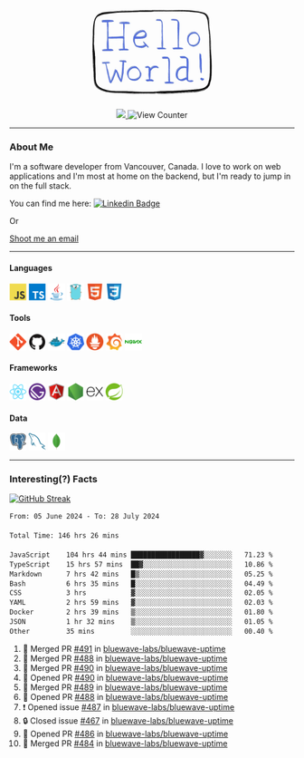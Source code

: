 <div align="center">
    <img src="./img/hello_world.webp" height="200px" width="">
    <div>
        <a href="https://www.linkedin.com/in/ajhollid">
            <img src="https://img.shields.io/badge/LinkedIn-blue"/>
        </a>
        <img src="https://komarev.com/ghpvc/?username=ajhollid&color=yellow" alt="View Counter">
    </div>
</div>

---

### About Me

I'm a software developer from Vancouver, Canada. I love to work on web applications and I'm most at home on the backend, but I'm ready to jump in on the full stack.

You can find me here: [![Linkedin Badge](https://img.shields.io/badge/-ajhollid-blue?style=flat&logo=Linkedin&logoColor=white)](https://www.linkedin.com/in/ajhollid)

Or

[Shoot me an email](mailto:ajhollid@gmail.com)

---

#### Languages

<div>
    <img src="./img/devicons/javascript-original.svg" width=30 height=30 alt="JavaScript">
    <img src="/img/devicons/typescript-original.svg" width=30 height=30 alt="TypeScript">
    <img src="./img/devicons/java-original.svg" width=30 height=30 alt="Java">
    <img src="./img/devicons/go-original.svg" width=30 height=30 alt="Golang">
    <img src="./img/devicons/html5-original.svg" width=30 height=30 alt="HTML 5">
    <img src="./img/devicons/css3-original.svg" width=30 height=30 alt="CSS 3">
</div>

#### Tools

<div>
    <img src="./img/devicons/git-original.svg" width=30 height=30 alt="Git">
    <img src="./img/devicons/github-original.svg" width=30 height=30 alt="Github">
    <img src="./img/devicons/docker-original.svg" width=30 
    height=30 alt="Docker">
    <img src="./img/devicons/kubernetes-original.svg" width=30 height=30 alt="K8">
    <img src="./img/devicons/prometheus-original.svg" width=30 height=30 alt="Prometheus">
    <img src="./img/devicons/grafana-original.svg" width=30 height=30 alt="Grafana">
    <img src="./img/devicons/nginx-original.svg" width=30 height=30 alt="Nginx">
</div>

#### Frameworks

<div>
    <img src="./img/devicons/react-original.svg" width=30 height=30 alt="React">
    <img src="./img/devicons/gatsby-original.svg" width=30 height=30 alt="Gatsby">
    <img src="./img/devicons/angularjs-original.svg" width=30 height=30 alt="AngularJS">
    <img src="./img/devicons/nodejs-original.svg" width=30 height=30 alt="NodeJS">
    <img src="./img/devicons/express-original.svg" width=30 height=30 alt="Express">
    <img src="./img/devicons/spring-original.svg" width=30 height=30 alt="Spring">
</div>

#### Data

<div>
    <img src="./img/devicons/postgresql-original.svg" width=30 height=30 alt="Postgresql">
    <img src="./img/devicons/mysql-original.svg" width=30 height=30 alt="Mysql">
    <img src="./img/devicons/mongodb-original.svg" width=30 height=30 alt="MongoDB">
</div>

---

### Interesting(?) Facts

[![GitHub Streak](http://github-readme-streak-stats.herokuapp.com?user=ajhollid)](https://git.io/streak-stats)

 <!--START_SECTION:waka-->

```txt
From: 05 June 2024 - To: 28 July 2024

Total Time: 146 hrs 26 mins

JavaScript    104 hrs 44 mins █████████████████▓░░░░░░░   71.23 %
TypeScript    15 hrs 57 mins  ██▓░░░░░░░░░░░░░░░░░░░░░░   10.86 %
Markdown      7 hrs 42 mins   █▒░░░░░░░░░░░░░░░░░░░░░░░   05.25 %
Bash          6 hrs 35 mins   █░░░░░░░░░░░░░░░░░░░░░░░░   04.49 %
CSS           3 hrs           ▓░░░░░░░░░░░░░░░░░░░░░░░░   02.05 %
YAML          2 hrs 59 mins   ▓░░░░░░░░░░░░░░░░░░░░░░░░   02.03 %
Docker        2 hrs 39 mins   ▒░░░░░░░░░░░░░░░░░░░░░░░░   01.80 %
JSON          1 hr 32 mins    ▒░░░░░░░░░░░░░░░░░░░░░░░░   01.05 %
Other         35 mins         ░░░░░░░░░░░░░░░░░░░░░░░░░   00.40 %
```

<!--END_SECTION:waka-->


<!--START_SECTION:activity-->
1. 🎉 Merged PR [#491](https://github.com/bluewave-labs/bluewave-uptime/pull/491) in [bluewave-labs/bluewave-uptime](https://github.com/bluewave-labs/bluewave-uptime)
2. 🎉 Merged PR [#488](https://github.com/bluewave-labs/bluewave-uptime/pull/488) in [bluewave-labs/bluewave-uptime](https://github.com/bluewave-labs/bluewave-uptime)
3. 🎉 Merged PR [#490](https://github.com/bluewave-labs/bluewave-uptime/pull/490) in [bluewave-labs/bluewave-uptime](https://github.com/bluewave-labs/bluewave-uptime)
4. 💪 Opened PR [#490](https://github.com/bluewave-labs/bluewave-uptime/pull/490) in [bluewave-labs/bluewave-uptime](https://github.com/bluewave-labs/bluewave-uptime)
5. 🎉 Merged PR [#489](https://github.com/bluewave-labs/bluewave-uptime/pull/489) in [bluewave-labs/bluewave-uptime](https://github.com/bluewave-labs/bluewave-uptime)
6. 💪 Opened PR [#488](https://github.com/bluewave-labs/bluewave-uptime/pull/488) in [bluewave-labs/bluewave-uptime](https://github.com/bluewave-labs/bluewave-uptime)
7. ❗ Opened issue [#487](https://github.com/bluewave-labs/bluewave-uptime/issues/487) in [bluewave-labs/bluewave-uptime](https://github.com/bluewave-labs/bluewave-uptime)
8. 🔒 Closed issue [#467](https://github.com/bluewave-labs/bluewave-uptime/issues/467) in [bluewave-labs/bluewave-uptime](https://github.com/bluewave-labs/bluewave-uptime)
9. 💪 Opened PR [#486](https://github.com/bluewave-labs/bluewave-uptime/pull/486) in [bluewave-labs/bluewave-uptime](https://github.com/bluewave-labs/bluewave-uptime)
10. 🎉 Merged PR [#484](https://github.com/bluewave-labs/bluewave-uptime/pull/484) in [bluewave-labs/bluewave-uptime](https://github.com/bluewave-labs/bluewave-uptime)
<!--END_SECTION:activity-->
